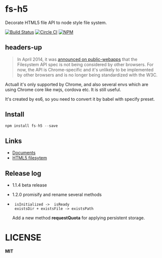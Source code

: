 # fs-h5
Decorate HTML5 file API to node style file system. 

[![Build Status](https://travis-ci.org/wangpin34/fs-h5.svg)](https://travis-ci.org/wangpin34/fs-h5)
[![Circle CI](https://circleci.com/gh/driftyco/fs-h5.svg?style=svg)](https://circleci.com/gh/driftyco/fs-h5)
[![NPM](https://nodei.co/npm/fs-h5.png?stars&downloads)](https://nodei.co/npm/fs-h5/)

## headers-up
>In April 2014, it was [announced on public-webapps](http://lists.w3.org/Archives/Public/public-webapps/2014AprJun/0010.html) that the Filesystem API spec is not being considered by other browsers. For now, the API is Chrome-specific and it's unlikely to be implemented by other browsers and is no longer being standardized with the W3C.

Actuall it's only supported by Chrome, and also several envs which are using Chrome core like nwjs, cordova etc. It is still useful.

It's created by es6, so you need to convert it by babel with specify preset.

## Install

```javascript
npm install fs-h5 --save
```

## Links

* [Documents](https://github.com/wangpin34/fs-h5/wiki)
* [HTML5 filesytem](http://www.html5rocks.com/en/tutorials/file/filesystem/)

## Release log
* 1.1.4 beta release
* 1.2.0 promisify and rename several methods
* 
  ```
   isInitialized ->  isReady
   existsDir + existsFile -> existsPath
  ```
  
  Add a new method **requestQuota** for applying persistent storage.

# LICENSE
**MIT**
